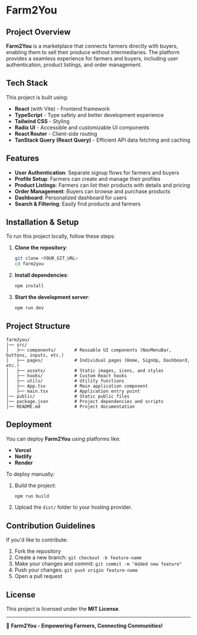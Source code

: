 # Farm2You

## Project Overview

**Farm2You** is a marketplace that connects farmers directly with buyers, enabling them to sell their produce without intermediaries. The platform provides a seamless experience for farmers and buyers, including user authentication, product listings, and order management.

## Tech Stack

This project is built using:

- **React** (with Vite) - Frontend framework  
- **TypeScript** - Type safety and better development experience  
- **Tailwind CSS** - Styling  
- **Radix UI** - Accessible and customizable UI components  
- **React Router** - Client-side routing  
- **TanStack Query (React Query)** - Efficient API data fetching and caching  

## Features

- **User Authentication**: Separate signup flows for farmers and buyers  
- **Profile Setup**: Farmers can create and manage their profiles  
- **Product Listings**: Farmers can list their products with details and pricing  
- **Order Management**: Buyers can browse and purchase products  
- **Dashboard**: Personalized dashboard for users  
- **Search & Filtering**: Easily find products and farmers  

## Installation & Setup

To run this project locally, follow these steps:

1. **Clone the repository**:

   ```bash
   git clone <YOUR_GIT_URL>
   cd farm2you
   ```

2. **Install dependencies**:

   ```bash
   npm install
   ```

3. **Start the development server**:

   ```Bash
   npm run dev
   ```

## Project Structure

```
farm2you/
│── src/
│   ├── components/       # Reusable UI components (NavMenuBar, buttons, inputs, etc.)
│   ├── pages/            # Individual pages (Home, SignUp, Dashboard, etc.)
│   ├── assets/           # Static images, icons, and styles
│   ├── hooks/            # Custom React hooks
│   ├── utils/            # Utility functions
│   ├── App.tsx           # Main application component
│   ├── main.tsx          # Application entry point
│── public/               # Static public files
│── package.json          # Project dependencies and scripts
│── README.md             # Project documentation
```

## Deployment

You can deploy **Farm2You** using platforms like:

- **Vercel**  
- **Netlify**  
- **Render**  

To deploy manually:

1. Build the project:

   ```bash
   npm run build
   ```

2. Upload the `dist/` folder to your hosting provider.

## Contribution Guidelines

If you'd like to contribute:

1. Fork the repository  
2. Create a new branch: `git checkout -b feature-name`  
3. Make your changes and commit: `git commit -m "Added new feature"`  
4. Push your changes: `git push origin feature-name`  
5. Open a pull request  

## License

This project is licensed under the **MIT License**.

---

🚀 **Farm2You - Empowering Farmers, Connecting Communities!**

